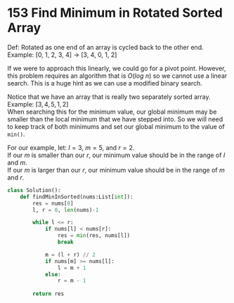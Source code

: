 # 153 Find Minimum in Rotated Sorted Array
Def: Rotated as one end of an array is cycled back to the other end.  
Example: [0, 1, 2, 3, 4] -> [3, 4, 0, 1, 2]

If we were to approach this linearly, we could go for a pivot point.
However, this problem requires an algorithm that is $O(log\ n)$ so we cannot use a linear search.
This is a huge hint as we can use a modified binary search.

Notice that we have an array that is really two separately sorted array.  
Example: $[3, 4, 5, 1, 2]$  
When searching this for the minimum value, our global minimum may be smaller than the local minimum that we have stepped into. So we will need to keep track of both minimums and set our global minimum to the value of `min()`.

For our example, let: $l=3$, $m=5$, and $r=2$.  
If our $m$ is smaller than our $r$, our minimum value should be in the range of $l$ and $m$.  
If our $m$ is larger than our $r$, our minimum value should be in the range of $m$ and $r$.  

```python
class Solution():
    def findMinInSorted(nums:List[int]):
        res = nums[0]
        l, r = 0, len(nums)-1

        while l <= r:
            if nums[l] < nums[r]:
                res = min(res, nums[l])
                break

            m = (l + r) // 2
            if nums[m] >= nums[l]:
                l = m + 1
            else:
                r = m - 1
        
        return res
```